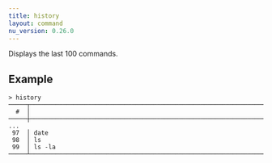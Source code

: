 ```yaml
---
title: history
layout: command
nu_version: 0.26.0
---
```


Displays the last 100 commands.

## Example

```shell
> history
─────┬────────────────────────────────────────────────────────────────────────
  #  │
─────┼────────────────────────────────────────────────────────────────────────
...
 97  │ date
 98  │ ls
 99  │ ls -la
─────┴────────────────────────────────────────────────────────────────────────
```

